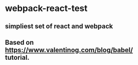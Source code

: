 # webpack-react-test
## simpliest set of react and webpack
## Based on https://www.valentinog.com/blog/babel/ tutorial.
